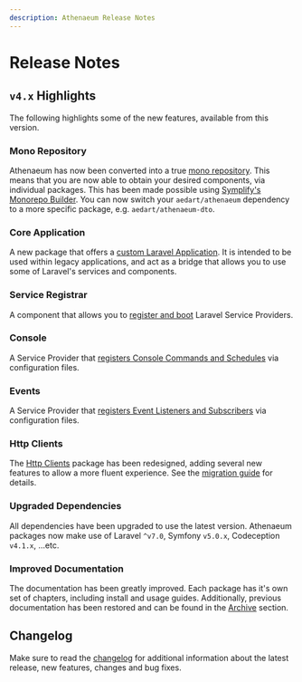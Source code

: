 ```yaml
---
description: Athenaeum Release Notes
---
```


# Release Notes

## `v4.x` Highlights

The following highlights some of the new features, available from this version.

### Mono Repository

Athenaeum has now been converted into a true [mono repository](https://en.wikipedia.org/wiki/Monorepo).
This means that you are now able to obtain your desired components, via individual packages.
This has been made possible using [Symplify's Monorepo Builder](https://github.com/symplify/monorepo-builder).
You can now switch your `aedart/athenaeum` dependency to a more specific package, e.g. `aedart/athenaeum-dto`.

### Core Application

A new package that offers a [custom Laravel Application](core).
It is intended to be used within legacy applications, and act as a bridge that allows you to use some of Laravel's services and components.

### Service Registrar

A component that allows you to [register and boot](service) Laravel Service Providers.

### Console

A Service Provider that [registers Console Commands and Schedules](console) via configuration files.

### Events

A Service Provider that [registers Event Listeners and Subscribers](events) via configuration files. 

### Http Clients

The [Http Clients](http/clients) package has been redesigned, adding several new features to allow a more fluent experience.
See the [migration guide](upgrade-guide.md) for details. 

### Upgraded Dependencies

All dependencies have been upgraded to use the latest version.
Athenaeum packages now make use of Laravel `^v7.0`, Symfony `v5.0.x`, Codeception `v4.1.x`, ...etc.

### Improved Documentation

The documentation has been greatly improved.
Each package has it's own set of chapters, including install and usage guides.
Additionally, previous documentation has been restored and can be found in the [Archive](../README.md) section.


## Changelog

Make sure to read the [changelog](https://github.com/aedart/athenaeum/blob/master/CHANGELOG.md) for additional information about the latest release, new features, changes and bug fixes. 
